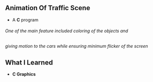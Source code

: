## Animation Of Traffic Scene
- A **C**  program 
###### One of the main feature included coloring of the objects and
###### giving motion to the cars while ensuring minimum flicker of the screen 
## What I Learned 
- **C Graphics**
